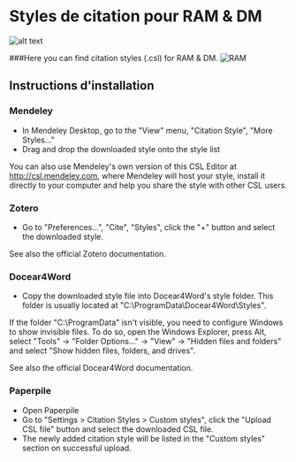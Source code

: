 # Styles de citation pour RAM & DM 
![alt text](https://www.afm-marketing.org/sites/default/files/Logo-AFM_0.png)

###Here you can find citation styles (.csl) for RAM &amp; DM.
![RAM](https://www.afm-marketing.org/sites/default/files/styles/large/public/Image%20Revue%20RAM_V5.png?itok=4RzNIa_Z)

##  Instructions d'installation
### Mendeley
- In Mendeley Desktop, go to the "View" menu, "Citation Style", "More Styles..."
- Drag and drop the downloaded style onto the style list

You can also use Mendeley's own version of this CSL Editor at http://csl.mendeley.com, where Mendeley will host your style, install it directly to your computer and help you share the style with other CSL users.


### Zotero
- Go to "Preferences...", "Cite", "Styles", click the "+" button and select the downloaded style.

See also the official Zotero documentation.

### Docear4Word
- Copy the downloaded style file into Docear4Word's style folder. This folder is usually located at "C:\ProgramData\Docear4Word\Styles\".

If the folder "C:\ProgramData\" isn't visible, you need to configure Windows to show invisible files. To do so, open the Windows Explorer, press Alt, select "Tools" -> "Folder Options..." -> "View" -> "Hidden files and folders" and select "Show hidden files, folders, and drives".

See also the official Docear4Word documentation.

### Paperpile
- Open Paperpile
- Go to "Settings > Citation Styles > Custom styles", click the "Upload CSL file" button and select the downloaded CSL file.
- The newly added citation style will be listed in the "Custom styles" section on successful upload.

